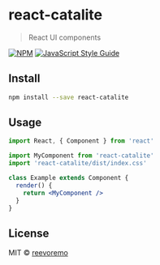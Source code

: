 # react-catalite

> React UI components

[![NPM](https://img.shields.io/npm/v/react-catalite.svg)](https://www.npmjs.com/package/react-catalite) [![JavaScript Style Guide](https://img.shields.io/badge/code_style-standard-brightgreen.svg)](https://standardjs.com)

## Install

```bash
npm install --save react-catalite
```

## Usage

```jsx
import React, { Component } from 'react'

import MyComponent from 'react-catalite'
import 'react-catalite/dist/index.css'

class Example extends Component {
  render() {
    return <MyComponent />
  }
}
```

## License

MIT © [reevoremo](https://github.com/reevoremo)
